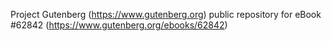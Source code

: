 Project Gutenberg (https://www.gutenberg.org) public repository for eBook #62842 (https://www.gutenberg.org/ebooks/62842)
